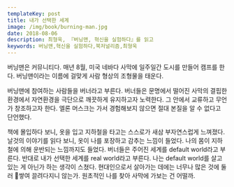 ```yaml
---
templateKey: post
title: 내가 선택한 세계
image: /img/book/burning-man.jpg
date: 2018-08-06
description: 최형욱, 『버닝맨, 혁신을 실험하다』를 읽고
keywords: 버닝맨,혁신을 실험하다,북저널리즘,최형욱
---
```



버닝맨은 커뮤니티다. 매년 8월, 미국 네바다 사막에 일주일간 도시를 만들어 캠프를 한다. 버닝맨이라는 이름에 걸맞게 사람 형상의 조형물을 태운다. 

버닝맨에 참여하는 사람들을 버너라고 부른다. 버너들은 문명에서 떨어진 사막의 결핍한 환경에서 자연환경을 극단으로 깨끗하게 유지하고자 노력한다. 그 안에서 교류하고 무언가 창조하고자 한다. 엘론 머스크는 가서 경험해보지 않으면 절대 본질을 알 수 없다고 단언했다.

책에 몰입하다 보니, 옷을 입고 지하철을 타고는 스스로가 새삼  부자연스럽게 느껴졌다. 날것의 이야기를 읽다 보니, 옷이 나를 포장하고 감추는 느낌이 들었다. 나의 몸이 지하철에 의해 운반되는 느낌까지도 들었다. 버너들은 주어진 세계를 default world라고 부른다. 반대로 내가 선택한 세계를 real world라고 부른다. 나는 default world를 살고 있는 게 아닌가 하는 생각이 스쳤다. 현대인으로서 살아가는 데에는 너무나 많은 것에 둘러 쌓여 끌려다지니 않는가. 원초적인 나를 찾아 사막에 가보는 건 어떨까.
